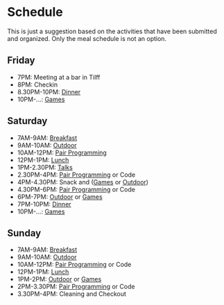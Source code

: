 # Schedule

This is just a suggestion based on the activities that have been submitted and
organized. Only the meal schedule is not an option.

## Friday

* 7PM: Meeting at a bar in Tilff
* 8PM: Checkin
* 8.30PM-10PM: [Dinner](menu.md)
* 10PM-...: [Games](games.md)

## Saturday

* 7AM-9AM: [Breakfast](menu.md)
* 9AM-10AM: [Outdoor](outdoor.md)
* 10AM-12PM: [Pair Programming](pair_programming.md)
* 12PM-1PM: [Lunch](menu.md)
* 1PM-2.30PM: [Talks](talks.md)
* 2.30PM-4PM: [Pair Programming](pair_programming.md) or Code
* 4PM-4.30PM: Snack and ([Games](games.md) or [Outdoor](outdoor.md))
* 4.30PM-6PM: [Pair Programming](pair_programming.md) or Code
* 6PM-7PM: [Outdoor](outdoor.md) or [Games](games.md)
* 7PM-10PM: [Dinner](menu.md)
* 10PM-...: [Games](games.md)

## Sunday

* 7AM-9AM: [Breakfast](menu.md)
* 9AM-10AM: [Outdoor](outdoor.md)
* 10AM-12PM: [Pair Programming](pair_programming.md) or Code
* 12PM-1PM: [Lunch](menu.md)
* 1PM-2PM: [Outdoor](outdoor.md) or [Games](games.md)
* 2PM-3.30PM: [Pair Programming](pair_programming.md) or Code
* 3.30PM-4PM: Cleaning and Checkout
